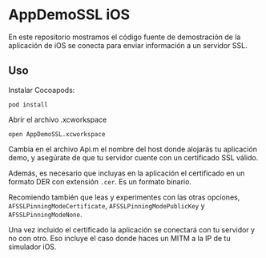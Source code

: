# AppDemoSSL iOS

En este repositorio mostramos el código fuente de demostración de la aplicación 
de iOS se conecta para enviar información a un servidor SSL.

## Uso

Instalar Cocoapods:

`pod install`

Abrir el archivo .xcworkspace

`open AppDemoSSL.xcworkspace`

Cambia en el archivo Api.m el nombre del host donde alojarás tu aplicación demo, 
y asegúrate de que tu servidor cuente con un certificado SSL válido. 

Además, es necesario que incluyas en la aplicación el certificado en un formato 
DER con extensión `.cer`. Es un formato binario.

Recomiendo también que leas y experimentes con las otras opciones, `AFSSLPinningModeCertificate`,
 `AFSSLPinningModePublicKey` y `AFSSLPinningModeNone`.

Una vez incluido el certificado la aplicación se conectará con tu servidor y 
no con otro. Eso incluye el caso donde haces un MITM a la IP de tu simulador iOS.
